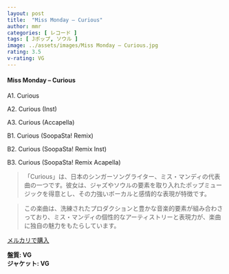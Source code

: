 ```yaml
---
layout: post
title:  "Miss Monday – Curious"
author: mmr
categories: [ レコード ]
tags: [ Jポップ, ソウル ]
image: ../assets/images/Miss Monday – Curious.jpg
rating: 3.5
v-rating: VG
---
```


#### Miss Monday – Curious

A1.  Curious

A2. Curious (Inst)

A3. Curious (Accapella)

B1. Curious (SoopaSta! Remix)

B2. Curious (SoopaSta! Remix Inst)

B3. Curious (SoopaSta! Remix Acapella)

> 「Curious」は、日本のシンガーソングライター、ミス・マンディの代表曲の一つです。彼女は、ジャズやソウルの要素を取り入れたポップミュージックを得意とし、その力強いボーカルと感情的な表現が特徴です。

> この楽曲は、洗練されたプロダクションと豊かな音楽的要素が組み合わさっており、ミス・マンディの個性的なアーティストリーと表現力が、楽曲に独自の魅力をもたらしています。


[メルカリで購入](https://jp.mercari.com/item/m29143021851)


<div class="mt-4 mb-4 d-flex align-items-center">
<strong class="mr-1">盤質: VG</strong>
</div>
<div class="mt-4 mb-4 d-flex align-items-center">
<strong class="mr-1">ジャケット: VG</strong>
</div>
